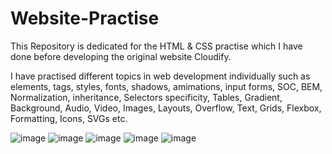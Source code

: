 # Website-Practise
This Repository is dedicated for the HTML &amp; CSS practise which I have done before developing the original website Cloudify.

I have practised different topics in web development individually such as elements, tags, styles, fonts, shadows, amimations, input forms, SOC, BEM, Normalization, inheritance, Selectors specificity, Tables, Gradient, Background, Audio, Video, Images, Layouts, Overflow, Text, Grids, Flexbox, Formatting, Icons, SVGs etc.


![image](https://user-images.githubusercontent.com/77894774/133790828-a0a28aff-d075-4d53-9405-354339093bdd.png)
![image](https://user-images.githubusercontent.com/77894774/133791021-f13aebe3-1aab-4f6a-b1a4-2045a08e1087.png)
![image](https://user-images.githubusercontent.com/77894774/133791106-0d30dd50-2072-448a-9ae3-7c7b9983897e.png)
![image](https://user-images.githubusercontent.com/77894774/133791223-eb1fd4b4-a314-4ed1-829b-f2162dd8e571.png)
![image](https://user-images.githubusercontent.com/77894774/133791527-f0e993ec-dc36-4312-9778-f87bc45f7b13.png)

